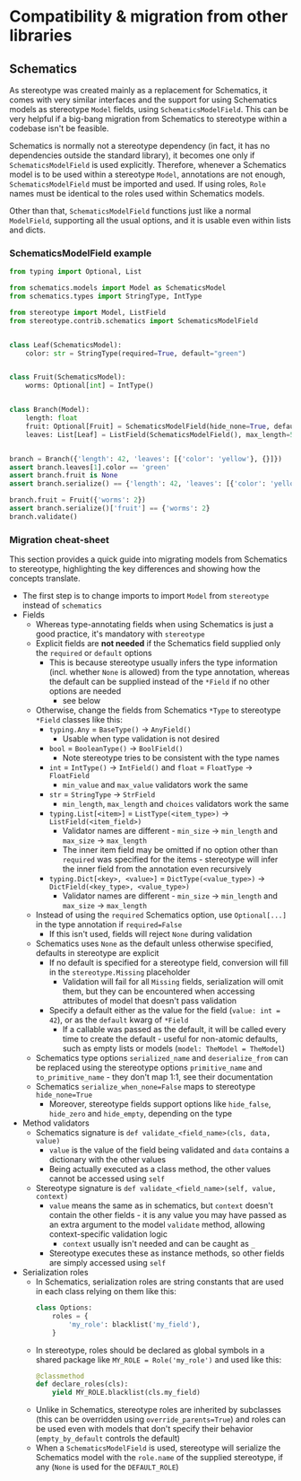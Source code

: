 # Compatibility & migration from other libraries

## Schematics

As stereotype was created mainly as a replacement for Schematics, it comes with very similar interfaces and the support
for using Schematics models as stereotype `Model` fields, using `SchematicsModelField`. This can be very helpful
if a big-bang migration from Schematics to stereotype within a codebase isn't be feasible.

Schematics is normally not a stereotype dependency (in fact, it has no dependencies outside the standard library),
it becomes one only if `SchematicsModelField` is used explicitly. Therefore, whenever a Schematics model is to be used
within a stereotype `Model`, annotations are not enough, `SchematicsModelField` must be imported and used.
If using roles, `Role` names must be identical to the roles used within Schematics models.

Other than that, `SchematicsModelField` functions just like a normal `ModelField`, supporting all the usual options,
and it is usable even within lists and dicts.

### SchematicsModelField example

```python
from typing import Optional, List

from schematics.models import Model as SchematicsModel
from schematics.types import StringType, IntType

from stereotype import Model, ListField
from stereotype.contrib.schematics import SchematicsModelField


class Leaf(SchematicsModel):
    color: str = StringType(required=True, default="green")


class Fruit(SchematicsModel):
    worms: Optional[int] = IntType()


class Branch(Model):
    length: float
    fruit: Optional[Fruit] = SchematicsModelField(hide_none=True, default=None)
    leaves: List[Leaf] = ListField(SchematicsModelField(), max_length=50)


branch = Branch({'length': 42, 'leaves': [{'color': 'yellow'}, {}]})
assert branch.leaves[1].color == 'green'
assert branch.fruit is None
assert branch.serialize() == {'length': 42, 'leaves': [{'color': 'yellow'}, {'color': 'green'}]}

branch.fruit = Fruit({'worms': 2})
assert branch.serialize()['fruit'] == {'worms': 2}
branch.validate()
```

### Migration cheat-sheet

This section provides a quick guide into migrating models from Schematics to stereotype,
highlighting the key differences and showing how the concepts translate.

* The first step is to change imports to import `Model` from `stereotype` instead of `schematics`
* Fields
  * Whereas type-annotating fields when using Schematics is just a good practice, it's mandatory with `stereotype`
  * Explicit fields are **not needed** if the Schematics field supplied only the `required` or `default` options
    * This is because stereotype usually infers the type information (incl. whether `None` is allowed) from the 
      type annotation, whereas the default can be supplied instead of the `*Field` if no other options are needed
      - see below
  * Otherwise, change the fields from Schematics `*Type` to stereotype `*Field` classes like this:
    * `typing.Any` = `BaseType()` -> `AnyField()`
      * Usable when type validation is not desired
    * `bool` = `BooleanType()` -> `BoolField()`
      * Note stereotype tries to be consistent with the type names
    * `int` = `IntType()` -> `IntField()` and `float` = `FloatType` -> `FloatField`
      * `min_value` and `max_value` validators work the same
    * `str` = `StringType` -> `StrField`
      * `min_length`, `max_length` and `choices` validators work the same
    * `typing.List[<item>]` = `ListType(<item_type>)` -> `ListField(<item_field>)`
      * Validator names are different - `min_size` -> `min_length` and `max_size` -> `max_length`
      * The inner item field may be omitted if no option other than `required` was specified for the items - 
        stereotype will infer the inner field from the annotation even recursively
    * `typing.Dict[<key>, <value>]` = `DictType(<value_type>)` -> `DictField(<key_type>, <value_type>)`
      * Validator names are different - `min_size` -> `min_length` and `max_size` -> `max_length`
  * Instead of using the `required` Schematics option, use `Optional[...]` in the type annotation if `required=False`
    * If this isn't used, fields will reject `None` during validation
  * Schematics uses `None` as the default unless otherwise specified, defaults in stereotype are explicit
    * If no default is specified for a stereotype field, conversion will fill in the `stereotype.Missing` placeholder
      * Validation will fail for all `Missing` fields, serialization will omit them, but they can be encountered when
        accessing attributes of model that doesn't pass validation
    * Specify a default either as the value for the field (`value: int = 42`), or as the `default` kwarg of `*Field`
      * If a callable was passed as the default, it will be called every time to create the default -
        useful for non-atomic defaults, such as empty lists or models (`model: TheModel = TheModel`)
  * Schematics type options `serialized_name` and `deserialize_from` can be replaced using the stereotype options
    `primitive_name` and `to_primitive_name` - they don't map 1:1, see their documentation
  * Schematics `serialize_when_none=False` maps to stereotype `hide_none=True`
    * Moreover, stereotype fields support options like `hide_false`, `hide_zero` and `hide_empty`, depending on the type
* Method validators
  * Schematics signature is `def validate_<field_name>(cls, data, value)`
    * `value` is the value of the field being validated and `data` contains a dictionary with the other values
    * Being actually executed as a class method, the other values cannot be accessed using `self`
  * Stereotype signature is `def validate_<field_name>(self, value, context)`
    * `value` means the same as in schematics, but `context` doesn't contain the other fields - it is any value you
      may have passed as an extra argument to the model `validate` method, allowing context-specific validation logic
      * `context` usually isn't needed and can be caught as `_`
    * Stereotype executes these as instance methods, so other fields are simply accessed using `self`
* Serialization roles
  * In Schematics, serialization roles are string constants that are used in each class relying on them like this:
    ```python
    class Options:
        roles = {
            'my_role': blacklist('my_field'),
        }
    ```
  * In stereotype, roles should be declared as global symbols in a shared package like `MY_ROLE = Role('my_role')`
    and used like this:
    ```python
    @classmethod
    def declare_roles(cls):
        yield MY_ROLE.blacklist(cls.my_field)
    ```
  * Unlike in Schematics, stereotype roles are inherited by subclasses
    (this can be overridden using `override_parents=True`)
    and roles can be used even with models that don't specify their behavior (`empty_by_default` controls the default)
  * When a `SchematicsModelField` is used, stereotype will serialize the Schematics model with the `role.name`
    of the supplied stereotype, if any (`None` is used for the `DEFAULT_ROLE`)
